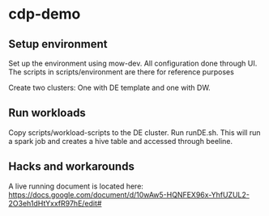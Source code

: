 # cdp-demo
## Setup environment
Set up the environment using mow-dev. All configuration done through UI. The scripts in scripts/environment are there for reference purposes

Create two clusters: One with DE template and one with DW.

## Run workloads
Copy scripts/workload-scripts to the DE cluster. 
Run runDE.sh. This will run a spark job and creates a hive table and accessed through beeline.

## Hacks and workarounds
A live running document is located here: https://docs.google.com/document/d/10wAw5-HQNFEX96x-YhfUZUL2-2O3eh1dHtYxxfR97hE/edit#



